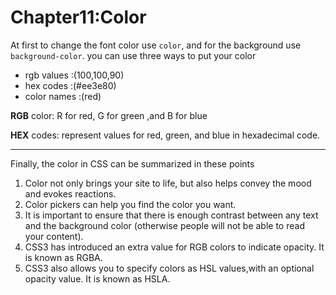 # Chapter11:Color
At first to change the font color use `color`, and for the background use `background-color`. you can use three ways to put your color
+ rgb values :(100,100,90)
+ hex codes :(#ee3e80)
+ color names :(red)

**RGB** color: R for red, G for green ,and B for blue 

**HEX** codes: represent values
for red, green, and blue in
hexadecimal code.
<hr>

Finally, the color in CSS can be summarized in these points

1. Color not only brings your site to life, but also helps convey the mood and evokes reactions.
1. Color pickers can help you find the color you want.
1. It is important to ensure that there is enough contrast
between any text and the background color (otherwise people will not be able to read your content).
1. CSS3 has introduced an extra value for RGB colors to indicate opacity. It is known as RGBA.
1. CSS3 also allows you to specify colors as HSL values,with an optional opacity value. It is known as HSLA.